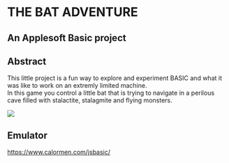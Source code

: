 # THE BAT ADVENTURE  
## An Applesoft Basic project  


## Abstract  

This little project is a fun way to explore and experiment BASIC and what it was like to work on an extremly limited machine.  
In this game you control a little bat that is trying  to navigate in a perilous cave filled with stalactite, stalagmite and flying monsters.

![](BatStill.GIF)  


## Emulator  
https://www.calormen.com/jsbasic/
